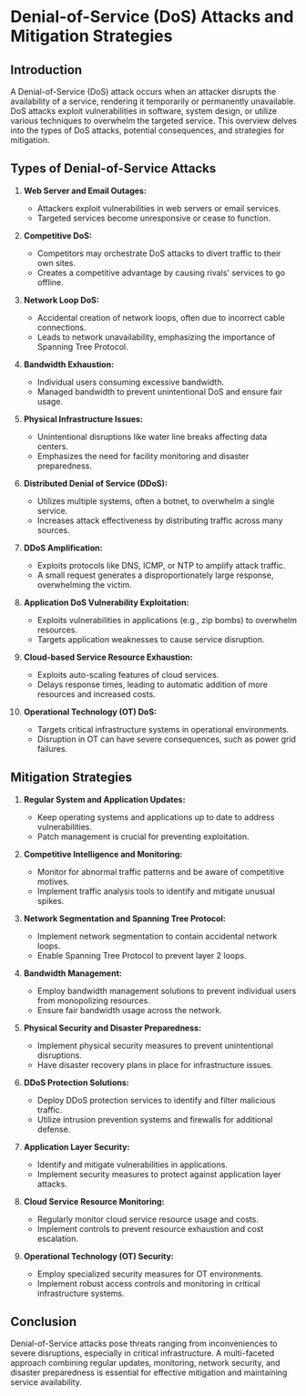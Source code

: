 # Denial-of-Service (DoS) Attacks and Mitigation Strategies

## Introduction

A Denial-of-Service (DoS) attack occurs when an attacker disrupts the availability of a service, rendering it temporarily or permanently unavailable. DoS attacks exploit vulnerabilities in software, system design, or utilize various techniques to overwhelm the targeted service. This overview delves into the types of DoS attacks, potential consequences, and strategies for mitigation.

## Types of Denial-of-Service Attacks

1.  **Web Server and Email Outages:**

    - Attackers exploit vulnerabilities in web servers or email services.
    - Targeted services become unresponsive or cease to function.

2.  **Competitive DoS:**

    - Competitors may orchestrate DoS attacks to divert traffic to their own sites.
    - Creates a competitive advantage by causing rivals' services to go offline.

3.  **Network Loop DoS:**

    - Accidental creation of network loops, often due to incorrect cable connections.
    - Leads to network unavailability, emphasizing the importance of Spanning Tree Protocol.

4.  **Bandwidth Exhaustion:**

    - Individual users consuming excessive bandwidth.
    - Managed bandwidth to prevent unintentional DoS and ensure fair usage.

5.  **Physical Infrastructure Issues:**

    - Unintentional disruptions like water line breaks affecting data centers.
    - Emphasizes the need for facility monitoring and disaster preparedness.

6.  **Distributed Denial of Service (DDoS):**

    - Utilizes multiple systems, often a botnet, to overwhelm a single service.
    - Increases attack effectiveness by distributing traffic across many sources.

7.  **DDoS Amplification:**

    - Exploits protocols like DNS, ICMP, or NTP to amplify attack traffic.
    - A small request generates a disproportionately large response, overwhelming the victim.

8.  **Application DoS Vulnerability Exploitation:**

    - Exploits vulnerabilities in applications (e.g., zip bombs) to overwhelm resources.
    - Targets application weaknesses to cause service disruption.

9.  **Cloud-based Service Resource Exhaustion:**

    - Exploits auto-scaling features of cloud services.
    - Delays response times, leading to automatic addition of more resources and increased costs.

10. **Operational Technology (OT) DoS:**

    - Targets critical infrastructure systems in operational environments.
    - Disruption in OT can have severe consequences, such as power grid failures.

## Mitigation Strategies

1.  **Regular System and Application Updates:**

    - Keep operating systems and applications up to date to address vulnerabilities.
    - Patch management is crucial for preventing exploitation.

2.  **Competitive Intelligence and Monitoring:**

    - Monitor for abnormal traffic patterns and be aware of competitive motives.
    - Implement traffic analysis tools to identify and mitigate unusual spikes.

3.  **Network Segmentation and Spanning Tree Protocol:**

    - Implement network segmentation to contain accidental network loops.
    - Enable Spanning Tree Protocol to prevent layer 2 loops.

4.  **Bandwidth Management:**

    - Employ bandwidth management solutions to prevent individual users from monopolizing resources.
    - Ensure fair bandwidth usage across the network.

5.  **Physical Security and Disaster Preparedness:**

    - Implement physical security measures to prevent unintentional disruptions.
    - Have disaster recovery plans in place for infrastructure issues.

6.  **DDoS Protection Solutions:**

    - Deploy DDoS protection services to identify and filter malicious traffic.
    - Utilize intrusion prevention systems and firewalls for additional defense.

7.  **Application Layer Security:**

    - Identify and mitigate vulnerabilities in applications.
    - Implement security measures to protect against application layer attacks.

8.  **Cloud Service Resource Monitoring:**

    - Regularly monitor cloud service resource usage and costs.
    - Implement controls to prevent resource exhaustion and cost escalation.

9.  **Operational Technology (OT) Security:**

    - Employ specialized security measures for OT environments.
    - Implement robust access controls and monitoring in critical infrastructure systems.

## Conclusion

Denial-of-Service attacks pose threats ranging from inconveniences to severe disruptions, especially in critical infrastructure. A multi-faceted approach combining regular updates, monitoring, network security, and disaster preparedness is essential for effective mitigation and maintaining service availability.
